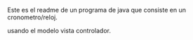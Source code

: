 Este es el readme de un programa de java que consiste en un cronometro/reloj.

usando el modelo vista controlador.
